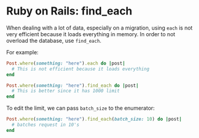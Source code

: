 # Ruby on Rails: find_each

When dealing with a lot of data, especially on a migration, using `each` is not very efficient
because it loads everything in memory. In order to not overload the database, use `find_each`.

For example:
```ruby
Post.where(something: "here").each do |post|
  # This is not efficient because it loads everything
end

Post.where(something: "here").find_each do |post|
  # This is better since it has 1000 limit
end
```

To edit the limit, we can pass `batch_size` to the enumerator:
```ruby
Post.where(something: "here").find_each(batch_size: 10) do |post|
  # batches request in 10's
end
```
